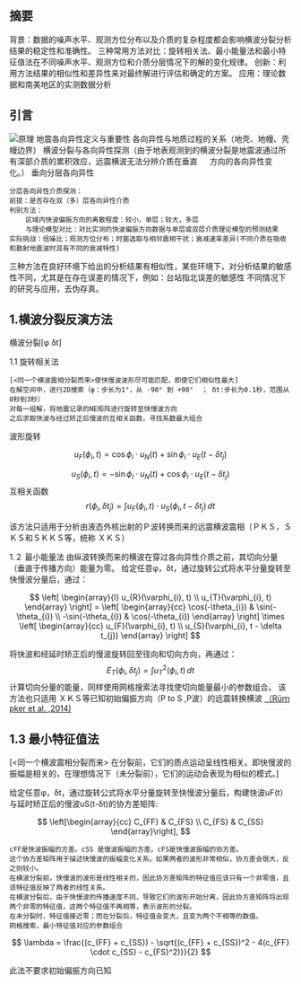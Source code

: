## 摘要  
背景：数据的噪声水平、观测方位分布以及介质的复杂程度都会影响横波分裂分析结果的稳定性和准确性。
三种常用方法对比：旋转相关法、最小能量法和最小特征值法在不同噪声水平、观测方位和介质分层情况下的解的变化规律。
创新：利用方法结果的相似性和差异性来对最终解进行评估和确定的方案。
应用：理论数据和南美地区的实测数据分析

## 引言
![原理](https://github.com/user-attachments/assets/9152238a-9adc-43d3-8cb8-ca6bfce65e03)
地震各向异性定义与重要性
各向异性与地质过程的关系（地壳、地幔、壳幔边界）
横波分裂与各向异性探测（由于地表观测到的横波分裂是地震波通过所有深部介质的累积效应，远震横波无法分辨介质在垂直 
&emsp; 方向的各向异性变化。）
垂向分层各向异性

```
分层各向异性介质探测：
前提：是否存在双（多）层各向异性介质
判别方法：
    区域内快波偏振方向的离散程度：较小，单层；较大，多层
    与理论模型对比：对比实测的快波偏振方向数据与单层或双层介质理论模型的预测结果
实际挑战：信噪比；观测方位分布；时窗选取与相邻震相干扰；衰减速率差异(不同介质在吸收和散射地震波时具有不同的衰减特性)
```
三种方法在良好环境下给出的分析结果有相似性，某些环境下，对分析结果的敏感性不同，尤其是在存在误差的情况下，例如：台站指北误差的敏感性
不同情况下的研究与应用，去伪存真。

##  1.横波分裂反演方法
横波分裂[φ δt]

1.1  旋转相关法
```
[<同一个横波震相分裂而来>使快慢波波形尽可能匹配，即使它们相似性最大]
在解空间中，进行2D搜索（φ：步长为1°，从 -90° 到 +90°  ； δt:步长为0.1秒，范围从0秒到3秒）
对每一组解，将地震记录的NE矩阵进行旋转至快慢波方向
之后求取快波与经过矫正后慢波的互相关函数，寻找系数最大组合
```
波形旋转

$$
u_F(\phi_i, t) = \cos\phi_i \cdot u_N(t) + \sin\phi_i \cdot u_E(t - \delta t_j)
$$

$$
u_S(\phi_i, t) = -\sin\phi_i \cdot u_N(t) + \cos\phi_i \cdot u_E(t - \delta t_j)
$$
互相关函数
$$
r(\phi_i, \delta t_j) = \int u_F(\phi_i, t) \cdot u_S(\phi_i, t - \delta t_j) \, dt
$$

该方法只适用于分析由液态外核出射的Ｐ波转换而来的远震横波震相（ＰＫＳ，ＳＫＳ和ＳＫＫＳ等，统称 ＸＫＳ）

1.２ 最小能量法
由纵波转换而来的横波在穿过各向异性介质之前，其切向分量（垂直于传播方向）能量为零。
给定任意φ，δt，通过旋转公式将水平分量旋转至快慢波分量后，通过：

$$
\left[
\begin{array}{l}
u_{R}(\varphi_{i}, t) \\
u_{T}(\varphi_{i}, t)
\end{array}
\right] =
\left[
\begin{array}{cc}
\cos(-\theta_{i}) & \sin(-\theta_{i}) \\
-\sin(-\theta_{i}) & \cos(-\theta_{i})
\end{array}
\right]
\times
\left[
\begin{array}{cc}
u_{F}(\varphi_{i}, t) \\
u_{S}(\varphi_{i}, t - \delta t_{j})
\end{array}
\right]
$$

将快波和经延时矫正后的慢波旋转回至径向和切向方向，再通过：
$$
E_T(\phi_i, \delta t_j) = \int u_T^2(\phi_i, t) \, dt
$$
计算切向分量的能量，同样使用网格搜索法寻找使切向能量最小的参数组合。
该方法也只适用 ＸＫＳ等已知初始偏振方向（P to S ,P波）的远震转换横波 [（Rüｍpker et al. ,2014)](https://academic.oup.com/gji/article/199/1/146/722045)

## 1.3 最小特征值法
[<同一个横波震相分裂而来> 在分裂前，它们的质点运动呈线性相关。即快慢波的振幅是相关的，在理想情况下（未分裂前），它们的运动会表现为相似的模式。]

给定任意φ，δt，通过旋转公式将水平分量旋转至快慢波分量后，构建快波uF(t）与延时矫正后的慢波uS(t-δt)的协方差矩阵:

$$
\left[\begin{array}{cc}
C_{FF} & C_{FS} \\
C_{FS} & C_{SS}
\end{array}\right],
$$

```
cFF是快波振幅的方差。cSS 是慢波振幅的方差。cFS是快慢波振幅的协方差。
这个协方差矩阵用于描述快慢波的振幅变化关系。如果两者的波形非常相似，协方差会很大，反之则较小。
在横波分裂前，快慢波的波形是线性相关的，因此协方差矩阵的特征值应该只有一个非零值，且该特征值反映了两者的线性关系。
在横波分裂后，由于快慢波的传播速度不同，导致它们的波形开始分离，因此协方差矩阵将出现两个非零的特征值，这两个特征值不再相等，表示波形的分裂。
在未分裂时，特征值接近零；而在分裂后，特征值会变大，且变为两个不相等的数值。
网格搜索，最小特征值对应的参数组合
```

$$
\lambda = \frac{(c_{FF} + c_{SS}) - \sqrt{(c_{FF} + c_{SS})^2 - 4(c_{FF} \cdot c_{SS} - c_{FS}^2)}}{2}
$$

此法不要求初始偏振方向已知
